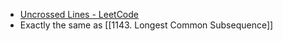 - [Uncrossed Lines - LeetCode](https://leetcode.com/problems/uncrossed-lines/description/)
- Exactly the same as [[1143. Longest Common Subsequence]]